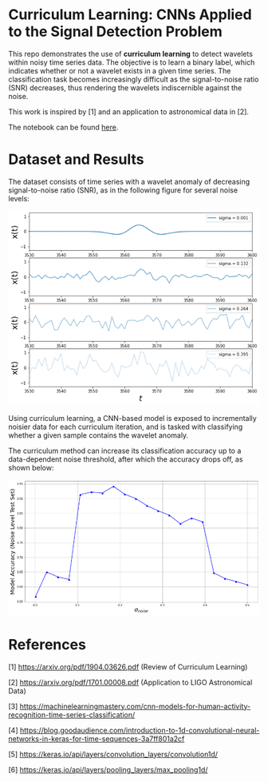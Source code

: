 # Curriculum Learning: CNNs Applied to the Signal Detection Problem


This repo demonstrates the use of __curriculum learning__ to detect wavelets within noisy time series data. The objective is to learn a binary label, which indicates whether or not a wavelet exists in a given time series. The classification task becomes increasingly difficult as the signal-to-noise ratio (SNR) decreases, thus rendering the wavelets indiscernible against the noise.


This work is inspired by [1] and an application to astronomical data in [2].


The notebook can be found <a href="https://github.com/StuartTruax/curriculum_learning/Curriculum_Learning.ipynb">here</a>.


# Dataset and Results

The dataset consists of time series with a wavelet anomaly of decreasing signal-to-noise ratio (SNR),
as in the following figure for several noise levels:


<center><img src="figures/dataset.png"></center>


Using curriculum learning, a CNN-based model is exposed to incrementally noisier data
for each curriculum iteration, and is tasked with classifying whether a given
sample contains the wavelet anomaly.

The curriculum method can increase its classification accuracy up to a data-dependent
noise threshold, after which the accuracy drops off, as shown below:


<center><img src="figures/sigma_vs_accuracy.png"></center>


# References

[1] https://arxiv.org/pdf/1904.03626.pdf  (Review of Curriculum Learning)

[2] https://arxiv.org/pdf/1701.00008.pdf  (Application to LIGO Astronomical Data)



[3] https://machinelearningmastery.com/cnn-models-for-human-activity-recognition-time-series-classification/

[4] https://blog.goodaudience.com/introduction-to-1d-convolutional-neural-networks-in-keras-for-time-sequences-3a7ff801a2cf

[5] https://keras.io/api/layers/convolution_layers/convolution1d/

[6] https://keras.io/api/layers/pooling_layers/max_pooling1d/
